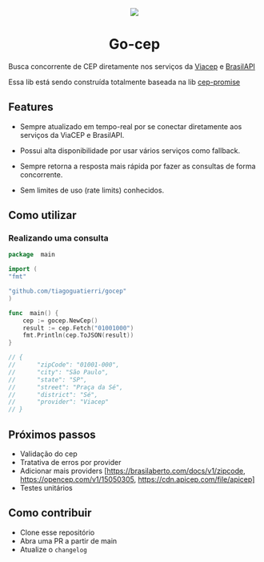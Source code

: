 <p  align="center">

<img  src="http://piskel-imgstore-b.appspot.com/img/d580e96e-bd8a-11e6-b157-9949cad4d609.gif">

</p>

<h1  align="center">Go-cep</h1>
</p>

Busca concorrente de CEP diretamente nos serviços da [Viacep](https://viacep.com.br/) e [BrasilAPI](https://brasilapi.com.br/)
 
 Essa lib está sendo construída totalmente baseada na lib [cep-promise](cep-promise)

## Features
* Sempre atualizado em tempo-real por se conectar diretamente aos serviços da ViaCEP e BrasilAPI.

* Possui alta disponibilidade por usar vários serviços como fallback.

* Sempre retorna a resposta mais rápida por fazer as consultas de forma concorrente.

* Sem limites de uso (rate limits) conhecidos.

## Como utilizar
### Realizando uma consulta

``` go
package  main

import (
"fmt"

"github.com/tiagoguatierri/gocep"
)

func  main() {
	cep := gocep.NewCep()
	result := cep.Fetch("01001000")
	fmt.Println(cep.ToJSON(result))
}

// {
// 		"zipCode": "01001-000",
// 		"city": "São Paulo",
// 		"state": "SP",
// 		"street": "Praça da Sé",
// 		"district": "Sé",
// 		"provider": "Viacep"
// }
```  

## Próximos passos
- Validação do cep
- Tratativa de erros por provider
- Adicionar mais providers [https://brasilaberto.com/docs/v1/zipcode, https://opencep.com/v1/15050305, https://cdn.apicep.com/file/apicep]
- Testes unitários
 
## Como contribuir
-	Clone esse repositório
-	Abra uma PR a partir de main
-	Atualize o `changelog`